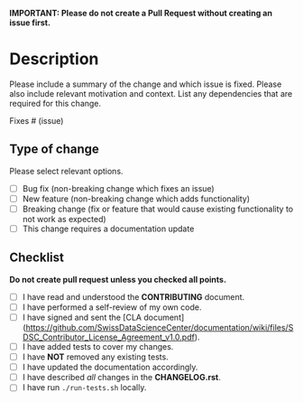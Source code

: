 **IMPORTANT: Please do not create a Pull Request without creating an issue first.**

# Description

Please include a summary of the change and which issue is fixed.
Please also include relevant motivation and context.
List any dependencies that are required for this change.

Fixes # (issue)

## Type of change

Please select relevant options.

- [ ] Bug fix (non-breaking change which fixes an issue)
- [ ] New feature (non-breaking change which adds functionality)
- [ ] Breaking change (fix or feature that would cause existing functionality to not work as expected)
- [ ] This change requires a documentation update

## Checklist

**Do not create pull request unless you checked all points.**

- [ ] I have read and understood the **CONTRIBUTING** document.
- [ ] I have performed a self-review of my own code.
- [ ] I have signed and sent the [CLA document]
      (https://github.com/SwissDataScienceCenter/documentation/wiki/files/SDSC_Contributor_License_Agreement_v1.0.pdf).
- [ ] I have added tests to cover my changes.
- [ ] I have **NOT** removed any existing tests.
- [ ] I have updated the documentation accordingly.
- [ ] I have described *all* changes in the **CHANGELOG.rst**.
- [ ] I have run ``./run-tests.sh`` locally.
